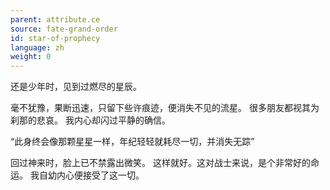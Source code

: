```yaml
---
parent: attribute.ce
source: fate-grand-order
id: star-of-prophecy
language: zh
weight: 0
---
```


还是少年时，见到过燃尽的星辰。

毫不犹豫，果断迅速，只留下些许痕迹，便消失不见的流星。
很多朋友都视其为刹那的悲哀。
我内心却闪过平静的确信。

“此身终会像那颗星星一样，年纪轻轻就耗尽一切，并消失无踪”

回过神来时，脸上已不禁露出微笑。
这样就好。这对战士来说，是个非常好的命运。
我自幼内心便接受了这一切。

